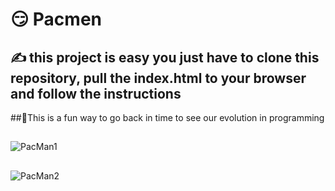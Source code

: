 # 😏 Pacmen
## ✍️ this project is easy you just have to clone this repository, pull the index.html to your browser and follow the instructions
##👾This is a fun way to go back in time to see our evolution in programming
## 
![PacMan1](https://user-images.githubusercontent.com/74006646/186055916-ba6f9ba2-d1ef-43a1-9c74-e8c8a7427602.png)
##
![PacMan2](https://user-images.githubusercontent.com/74006646/186056037-6bf299e5-aee1-4fef-89aa-4a0834a72810.png)
